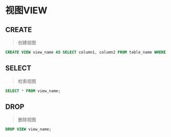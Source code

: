 
# 视图VIEW

## CREATE

>创建视图

```sql
CREATE VIEW view_name AS SELECT column1, column2 FROM table_name WHERE condition;
```

## SELECT

>检索视图

```sql
SELECT * FROM view_name;
```

## DROP

>删除视图

```sql
DROP VIEW view_name;
```
